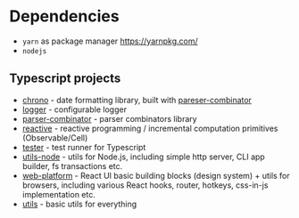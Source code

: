 # Dependencies
* `yarn` as package manager https://yarnpkg.com/
* `nodejs`

## Typescript projects
* [chrono](ts-chrono) - date formatting library, built with [pareser-combinator](ts-parser-combinator)
* [logger](ts-logger) - configurable logger 
* [parser-combinator](ts-parser-combinator) - parser combinators library
* [reactive](ts-reactive) - reactive programming / incremental computation primitives (Observable/Cell)
* [tester](ts-tester) - test runner for Typescript
* [utils-node](ts-utils-node) - utils for Node.js, including simple http server, CLI app builder, fs transactions etc.
* [web-platform](ts-web-platform) - React UI basic building blocks (design system) + utils for browsers, including various React hooks, router, hotkeys, css-in-js implementation etc.
* [utils](ts-utils) - basic utils for everything
